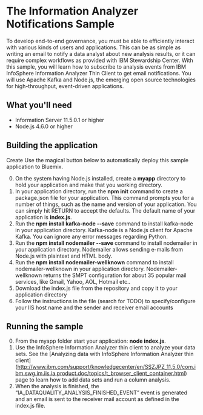 # The Information Analyzer Notifications Sample

To develop end-to-end governance, you must be able to efficiently interact with various kinds of users and applications. This can be as simple as writing an email to notify a data analyst about new analysis results, or it can require complex workflows as provided with IBM Stewardship Center. With this sample, you will learn how to subscribe to analysis events from IBM InfoSphere Information Analyzer Thin Client to get email notifications. You will use Apache Kafka and Node.js, the emerging open source technologies for high-throughput, event-driven applications. 

## What you'll need

* Information Server 11.5.0.1 or higher
* Node.js 4.6.0 or higher

## Building the application

Create Use the magical button below to automatically deploy this sample application to Bluemix. 

0. On the system having Node.js installed, create a **myapp** directory to hold your application and make that you working directory.
0. In your application directory, run the **npm init** command to create a package.json file for your application. This command prompts you for a number of things, such as the name and version of your application. You can simply hit RETURN to accept the defaults. The default name of your application is **index.js**. 
0. Run the **npm install kafka-node --save** command to install kafka-node in your application directory. Kafka-node is a Node.js client for Apache Kafka. You can ignore any error messages regarding Python.
0. Run the **npm install nodemailer --save** command to install nodemailer in your application directory. Nodemailer allows sending e-mails from Node.js with plaintext and HTML body.
0. Run the **npm install nodemailer-wellknown** command to install nodemailer-wellknown in your application directory. Nodemailer-wellknown returns the SMPT configuration for about 35 popular mail services, like Gmail, Yahoo, AOL, Hotmail etc..
0. Download the index.js file from the repository and copy it to your application directory
0. Follow the instructions in the file (search for TODO) to specify/configure your IIS host name and the sender and receiver email accounts

## Running the sample

0. From the myapp folder start your application: **node index.js**.
0. Use the InfoSphere Information Analyzer thin client to analyze your data sets. See the [Analyzing data with InfoSphere Information Analyzer thin client] (http://www.ibm.com/support/knowledgecenter/en/SSZJPZ_11.5.0/com.ibm.swg.im.iis.ia.product.doc/topics/t_browser_client_container.html) page to learn how to add data sets and run a column analysis.
0. When the analysis is finished, the “IA_DATAQUALITY_ANALYSIS_FINISHED_EVENT” event is generated and an email is sent to the receiver mail account as defined in the index.js file.
